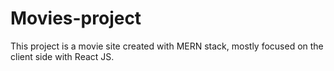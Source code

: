# Movies-project
This project is a movie site created with MERN stack, mostly focused on the client side with React JS.
